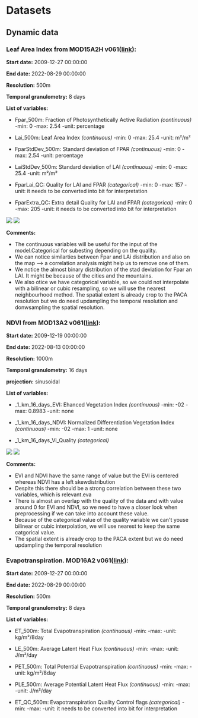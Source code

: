 # Datasets 

## Dynamic data
### Leaf Area Index from MOD15A2H v061([link](https://lpdaac.usgs.gov/products/mod15a2hv061/)):

**Start date:**  2009-12-27 00:00:00

**End date:**  2022-08-29 00:00:00

**Resolution:** 500m

**Temporal granulometry:** 8 days

**List of variables:** 
- Fpar_500m: Fraction of Photosynthetically Active Radiation *(continuous)*
	-min: 0 
	-max: 2.54
    -unit: percentage

- Lai_500m:	Leaf Area Index *(continuous)*
 	-min: 0
	-max: 25.4 
    -unit: m²/m²


- FparStdDev_500m: 	Standard deviation of FPAR *(continuous)*
	-min: 0 
	-max: 2.54
    -unit: percentage
    
- LaiStdDev_500m: Standard deviation of LAI *(continuous)*
 	-min: 0
	-max: 25.4 
    -unit: m²/m²
    
- FparLai_QC: Quality for LAI and FPAR *(categorical)*
 	-min: 0
	-max: 157 
    -unit: it needs to be converted into bit for interpretation

- FparExtra_QC: Extra detail Quality for LAI and FPAR *(categorical)*
 	-min: 0
	-max: 205 
    -unit: it needs to be converted into bit for interpretation

![](https://github.com/Sliders122/wildfire/blob/datacube/resources/Image/LAI_distrib.png?raw=true)
![](https://github.com/Sliders122/wildfire/blob/datacube/resources/Image/LAI_plot.png?raw=true)

**Comments:** 
* The continuous variables  will be useful for the input of the model.Categorical for subesting depending on the quality.
* We can notice similarties between Fpar and LAi distribution and also on the map --> a correlation analysis might help  us to remove one of them.
* We notice the almost binary distribution of the stad deviation for Fpar an LAI. It might be because of the cities and the mountains. 
* We also otice we have categorical variable, so we could not interpolate with a bilinear or cubic resampling, so we will use the nearest neighbourhood method. The spatial extent is already crop to the PACA resolution but we do need updampling the temporal resolution and donwsampling the spatial resolution.

### NDVI from MOD13A2 v061([link](https://lpdaac.usgs.gov/products/mod13a2v061/)):

**Start date:**  2009-12-19 00:00:00

**End date:**  2022-08-13 00:00:00

**Resolution:** 1000m

**Temporal granulometry:** 16 days

**projection:** sinusoidal

**List of variables:** 
- _1_km_16_days_EVI: Ehanced Vegetation Index *(continuous)*
 	-min: -02
	-max: 0.8983
    -unit: none

- _1_km_16_days_NDVI: Normalized Differentiation Vegetation Index *(continuous)*
 	-min: -02
	-max: 1
    -unit: none

- _1_km_16_days_VI_Quality *(categorical)*

![](https://github.com/Sliders122/wildfire/blob/datacube/resources/Image/NDVI_EVI_Quality_distrib.png?raw=true)
![](https://github.com/Sliders122/wildfire/blob/datacube/resources/Image/NDVI_EVI_Quality_plot.png?raw=true)


**Comments:** 
* EVI and NDVI have the same range of value but the EVI is centered whereas NDVI has a left skewdistribution
* Despite this there should be a strong correlation between these two variables, which is relevant.eva
* There is almost an overlap with the quality of the data and with value around 0 for EVI and NDVI, so we need to have a closer look when preprocessing if we can take into account these value.
* Because of the categorical value of the quality variable we can't youse bilinear or cubic interpolation, we will use nearest to keep the same catgorical value.
* The spatial extent is already crop to the PACA extent but we do need updampling the temporal resolution


###  Evapotranspiration. MOD16A2 v061([link](https://lpdaac.usgs.gov/products/mod16a2v061/)):

**Start date:**  2009-12-27 00:00:00

**End date:**  2022-08-29 00:00:00

**Resolution:** 500m

**Temporal granulometry:** 8 days

**List of variables:** 
- ET_500m: Total Evapotranspiration *(continuous)*
	-min: 
	-max: 
    -unit: kg/m²/8day

- LE_500m:	Average Latent Heat Flux *(continuous)*
 	-min: 
	-max: 
    -unit: J/m²/day


- PET_500m: 	Total Potential Evapotranspiration *(continuous)*
	-min: 
	-max: 
    -unit: kg/m²/8day

- PLE_500m: Average Potential Latent Heat Flux *(continuous)*
 	-min: 
	-max: 
    -unit: J/m²/day

- ET_QC_500m: Evapotranspiration Quality Control flags *(categorical)*
 	-min: 
	-max: 
    -unit: it needs to be converted into bit for interpretation

